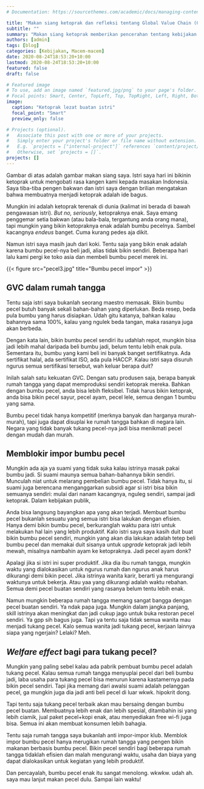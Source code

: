 ```yaml
---
# Documentation: https://sourcethemes.com/academic/docs/managing-content/

title: "Makan siang ketoprak dan refleksi tentang Global Value Chain (GVC)"
subtitle: ""
summary: "Makan siang ketoprak memberikan pencerahan tentang kebijakan substitusi impor"
authors: [admin]
tags: [blog]
categories: [Kebijakan, Macem-macem]
date: 2020-08-24T18:53:20+10:00
lastmod: 2020-08-24T18:53:20+10:00
featured: false
draft: false

# Featured image
# To use, add an image named `featured.jpg/png` to your page's folder.
# Focal points: Smart, Center, TopLeft, Top, TopRight, Left, Right, BottomLeft, Bottom, BottomRight.
image:
  caption: "Ketoprak lezat buatan istri"
  focal_point: "Smart"
  preview_only: false

# Projects (optional).
#   Associate this post with one or more of your projects.
#   Simply enter your project's folder or file name without extension.
#   E.g. `projects = ["internal-project"]` references `content/project/deep-learning/index.md`.
#   Otherwise, set `projects = []`.
projects: []
---
```


Gambar di atas adalah gambar makan siang saya. Istri saya hari ini bikinin ketoprak untuk mengobati rasa kangen kami kepada masakan Indonesia. Saya tiba-tiba pengen bakwan dan istri saya dengan brilian mengatakan bahwa membuatnya menjadi ketoprak adalah ide bagus.

Mungkin ini adalah ketoprak terenak di dunia (kalimat ini berada di bawah pengawasan istri). *But no, seriously*, ketopraknya enak. Saya emang penggemar setia bakwan (atau bala-bala, tergantung anda orang mana), tapi mungkin yang bikin ketopraknya enak adalah bumbu pecelnya. Sambel kacangnya *endeus* banget. Cuma kurang pedes aja dikit.

Namun istri saya masih jauh dari koki. Tentu saja yang bikin enak adalah karena bumbu pecel-nya beli jadi, alias tidak bikin sendiri. Beberapa hari lalu kami pergi ke toko asia dan membeli bumbu pecel merek ini.

{{< figure src="pecel3.jpg" title="Bumbu pecel impor" >}}

## GVC dalam rumah tangga
Tentu saja istri saya bukanlah seorang maestro memasak. Bikin bumbu pecel butuh banyak sekali bahan-bahan yang diperlukan. Beda resep, beda pula bumbu yang harus disiapkan. Udah gitu katanya, bahkan kalau bahannya sama 100%, kalau yang ngulek beda tangan, maka rasanya juga akan berbeda. 

Dengan kata lain, bikin bumbu pecel sendiri itu udahlah repot, mungkin bisa jadi lebih mahal daripada beli bumbu jadi, belum tentu lebih enak pula. Sementara itu, bumbu yang kami beli ini banyak banget sertifikatnya. Ada sertifikat halal, ada sertifikat ISO, ada pula HACCP. Kalau istri saya disuruh ngurus semua sertifikasi tersebut, wah keluar berapa duit?

Inilah salah satu kekuatan GVC. Dengan satu produsen saja, berapa banyak rumah tangga yang dapat memproduksi sendiri ketoprak mereka. Bahkan dengan bumbu pecel, anda bisa lebih fleksibel. Tidak harus bikin ketoprak, anda bisa bikin pecel sayur, pecel ayam, pecel lele, semua dengan 1 bumbu yang sama.

Bumbu pecel tidak hanya kompetitif (merknya banyak dan harganya murah-murah), tapi juga dapat disuplai ke rumah tangga bahkan di negara lain. Negara yang tidak banyak tukang pecel-nya jadi bisa menikmati pecel dengan mudah dan murah.

## Memblokir impor bumbu pecel
Mungkin ada aja ya suami yang tidak suka kalau istrinya masak pakai bumbu jadi. Si suami maunya semua bahan-bahannya bikin sendiri. Munculah niat untuk melarang pembelian bumbu pecel. Tidak hanya itu, si suami juga berencana menganggarkan subsidi agar si istri bisa bikin semuanya sendiri: mulai dari nanam kacangnya, nguleg sendiri, sampai jadi ketoprak. Dalam kebijakan publik, 

Anda bisa langsung bayangkan apa yang akan terjadi. Membuat bumbu pecel bukanlah sesuatu yang semua istri bisa lakukan dengan efisien. Hanya demi bikin bumbu pecel, berkuranglah waktu para istri untuk melakukan hal lain yang lebih produktif. Kalo istri saya saya kasih duit buat bikin bumbu pecel sendiri, mungkin yang akan dia lakukan adalah tetep beli bumbu pecel dan memakai duit sisanya untuk *upgrade* ketoprak jadi lebih mewah, misalnya nambahin ayam ke ketopraknya. Jadi pecel ayam donk?

Apalagi jika si istri ini super produktif. Jika dia ibu rumah tangga, mungkin waktu yang dialokasikan untuk ngurus rumah dan ngurus anak harus dikurangi demi bikin pecel. Jika istrinya wanita karir, berarti ya mengurangi waktunya untuk bekerja. Atau yaa yang dikurangi adalah waktu rebahan. Semua demi pecel buatan sendiri yang rasanya belum tentu lebih enak.

Namun mungkin beberapa rumah tangga memang sangat bangga dengan pecel buatan sendiri. Ya ndak papa juga. Mungkin dalam jangka panjang, skill istrinya akan meningkat dan jadi cukup jago untuk buka restoran pecel sendiri. Ya gpp sih bagus juga. Tapi ya tentu saja tidak semua wanita mau menjadi tukang pecel. Kalo semua wanita jadi tukang pecel, kerjaan lainnya siapa yang ngerjain? Lelaki? Meh.

## *Welfare effect* bagi para tukang pecel?
Mungkin yang paling sebel kalau ada pabrik pembuat bumbu pecel adalah tukang pecel. Kalau semua rumah tangga menyuplai pecel dari beli bumbu jadi, laba usaha para tukang pecel bisa menurun karena kastamernya pada bikin pecel sendiri. Tapi jika memang dari awalsi suami adalah pelanggan pecel, ga mungkin juga dia jadi anti beli pecel di luar wkwk. hipokrit dong.

Tapi tentu saja tukang pecel terbaik akan mau bersaing dengan bumbu pecel buatan. Membuatnya lebih enak dan lebih spesial, ditambahin isi yang lebih ciamik, jual paket pecel+kopi enak, atau menyediakan free wi-fi juga bisa. Semua ini akan membuat konsumen lebih bahagia.

Tentu saja rumah tangga saya bukanlah anti impor-impor klub. Memblok impor bumbu pecel hanya merugikan rumah tangga yang pengen bikin makanan berbasis bumbu pecel. Bikin pecel sendiri bagi beberapa rumah tangga tidaklah efisien dan malah mengurangi waktu, usaha dan biaya yang dapat dialokasikan untuk kegiatan yang lebih produktif.

Dan percayalah, bumbu pecel enak itu sangat menolong. wkwkw. udah ah. saya mau lanjut makan pecel dulu. Sampai lain waktu!